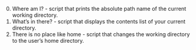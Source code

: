 0. Where am I? - script that prints the absolute path name of the current working directory.
1. What’s in there? - script that displays the contents list of your current directory.
2. There is no place like home - script that changes the working directory to the user’s home directory.

